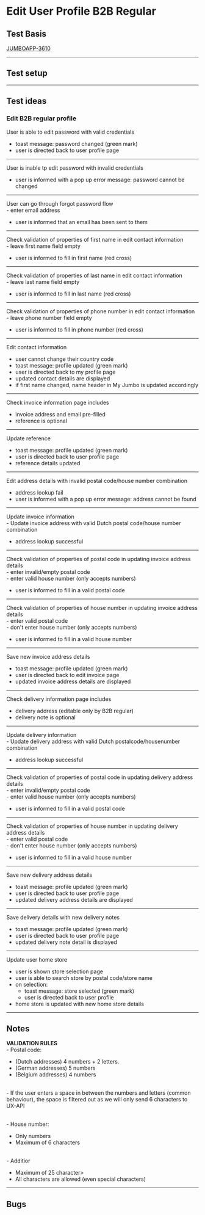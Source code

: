 # Edit User Profile B2B Regular


## Test Basis


[JUMBOAPP-3610](https://icemobile.atlassian.net/browse/JUMBOAPP-3610)

***

## Test setup
***

## Test ideas 

### Edit B2B regular profile

User is able to edit password with valid credentials

* toast message: password changed (green mark)
* user is directed back to user profile page

***	

User is inable tp edit password with invalid credentials

* user is informed with a pop up error message: password cannot be changed

***

User can go through forgot password flow
<br> - enter email address

* user is informed that an email has been sent to them

***

Check validation of properties of first name in edit contact information
<br> - leave first name field empty

* user is informed to fill in first name (red cross)

***

Check validation of properties of last name in edit contact information
<br> - leave last name field empty

* user is informed to fill in last name (red cross)

***

Check validation of properties of phone number in edit contact information
<br> - leave phone number field empty

* user is informed to fill in phone number (red cross)

***

Edit contact information

* user cannot change their country code
* toast message: profile updated (green mark)
* user is directed back to my profile page
* updated contact details are displayed
* if first name changed, name header in My Jumbo is updated accordingly

***

Check invoice information page includes

* invoice address and email pre-filled
* reference is optional


* ***

Update reference

* toast message: profile updated (green mark)
* user is directed back to user profile page
* reference details updated

***

Edit address details with invalid postal code/house number combination

* address lookup fail
* user is informed with a pop up error message: address cannot be found

***

Update invoice information
<br> - Update invoice address with valid Dutch postal code/house number combination

* address lookup successful

***

Check validation of properties of postal code in updating invoice address details
<br> - enter invalid/empty postal code
<br> - enter valid house number (only accepts numbers)

* user is informed to fill in a valid postal code

***

Check validation of properties of house number in updating invoice address details
<br> - enter valid postal code
<br> - don't enter house number (only accepts numbers)

* user is informed to fill in a valid house number

***

Save new invoice address details

* toast message: profile updated (green mark)
* user is directed back to edit invoice page
* updated invoice address details are displayed

***

Check delivery information page includes

* delivery address (editable only by B2B regular)
* delivery note is optional

***

Update delivery information
<br> - Update delivery address with valid Dutch postalcode/housenumber combination

* address lookup successful

***

Check validation of properties of postal code in updating delivery address details
<br> - enter invalid/empty postal code
<br> - enter valid house number (only accepts numbers)

* user is informed to fill in a valid postal code

***

Check validation of properties of house number in updating delivery address details
<br> - enter valid postal code
<br> - don't enter house number (only accepts numbers)

* user is informed to fill in a valid house number

***

Save new delivery address details

* toast message: profile updated (green mark)
* user is directed back to user profile page
* updated delivery address details are displayed
																						
***

Save delivery details with new delivery notes

* toast message: profile updated (green mark)
* user is directed back to user profile page
* updated delivery note detail is displayed

***

Update user home store

* user is shown store selection page
* user is able to search store by postal code/store name
* on selection:
	- toast message: store selected (green mark)
	- user is directed back to user profile
* home store is updated with new home store details
	
***

## Notes

**VALIDATION RULES**
<br> - Postal code: 

* (Dutch addresses) 4 numbers + 2 letters.
* (German addresses) 5 numbers
* (Belgium addresses) 4 numbers

<br> - If the user enters a space in between the numbers and letters (common behaviour), the space is filtered out as we will only send 6 characters to UX-API

<br> - House number:
 
* Only numbers
* Maximum of 6 characters

<br> - Additior

* Maximum of 25 character>
* All characters are allowed (even special characters)

***

## Bugs